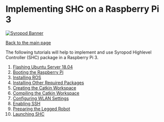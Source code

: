 # Implementing SHC on a Raspberry Pi 3

[![Syropod Banner](https://i.imgur.com/QyMTwG3.jpg "CSIRO Robotics")](https://research.csiro.au/robotics/)

[Back to the main page](README.md)

The following tutorials will help to implement and use Syropod Highlevel Controller (SHC) package in a Raspberry Pi 3.

1. [Flashing Ubuntu Server 18.04](shc_raspi_flash_ubuntu.md)
2. [Booting the Raspberry Pi](shc_raspi_boot_raspi.md)
3. [Installing ROS](shc_raspi_install_ros.md)
4. [Installing Other Required Packages](shc_raspi_install_other.md)
5. [Creating the Catkin Workspace](shc_raspi_create_workspace.md)
6. [Compiling the Catkin Workspace](shc_raspi_compile_workspace.md)
7. [Configuring WLAN Settings](shc_raspi_configure_wlan.md)
8. [Enabling SSH](shc_raspi_enable_ssh.md)
9. [Preparing the Legged Robot](shc_raspi_prepare_hexapod.md)
10. [Launching SHC](shc_raspi_launch_shc.md)
